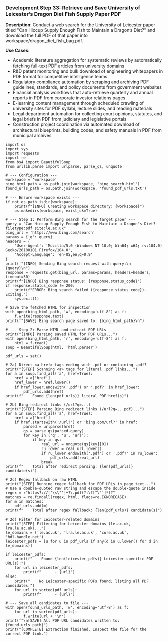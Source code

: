 ### Development Step 33: Retrieve and Save University of Leicester’s Dragon Diet Fish Supply Paper PDF

**Description**: Conduct a web search for the University of Leicester paper titled "Can Hiccup Supply Enough Fish to Maintain a Dragon’s Diet?" and download the full PDF of that paper into workspace/dragon_diet_fish_bag.pdf.

**Use Cases**:
- Academic literature aggregation for systematic reviews by automatically fetching full-text PDF articles from university domains
- R&D patent monitoring and bulk download of engineering whitepapers in PDF format for competitive intelligence teams
- Regulatory compliance automation by scraping and archiving PDF guidelines, standards, and policy documents from government websites
- Financial analysis workflows that auto-retrieve quarterly and annual reports in PDF from corporate investor relations pages
- E-learning content management through scheduled crawling of university sites for PDF syllabi, lecture slides, and reading materials
- Legal department automation for collecting court opinions, statutes, and legal briefs in PDF from judiciary and legislative portals
- Construction project coordination via automated download of architectural blueprints, building codes, and safety manuals in PDF from municipal archives

```
import os
import sys
import requests
import re
from bs4 import BeautifulSoup
from urllib.parse import urlparse, parse_qs, unquote

# --- Configuration ---
workspace = 'workspace'
bing_html_path = os.path.join(workspace, 'bing_search.html')
found_urls_path = os.path.join(workspace, 'found_pdf_urls.txt')

# --- Ensure workspace exists ---
if not os.path.isdir(workspace):
    print(f"[INFO] Creating workspace directory: {workspace}")
    os.makedirs(workspace, exist_ok=True)

# --- Step 1: Perform Bing search for the target paper ---
query = "Can Hiccup Supply Enough Fish to Maintain a Dragon's Diet? filetype:pdf site:le.ac.uk"
bing_url = 'https://www.bing.com/search'
params = {'q': query}
headers = {
    'User-Agent': 'Mozilla/5.0 (Windows NT 10.0; Win64; x64; rv:104.0) Gecko/20100101 Firefox/104.0',
    'Accept-Language': 'en-US,en;q=0.9'
}
print(f"[INFO] Sending Bing search request with query:\n      {query}\n")
response = requests.get(bing_url, params=params, headers=headers, timeout=30)
print(f"[INFO] Bing response status: {response.status_code}")
if response.status_code != 200:
    print(f"ERROR: Bing search failed ({response.status_code}). Exiting.")
    sys.exit(1)

# Save the fetched HTML for inspection
with open(bing_html_path, 'w', encoding='utf-8') as f:
    f.write(response.text)
print(f"[SAVE] Bing search page saved to: {bing_html_path}\n")

# --- Step 2: Parse HTML and extract PDF URLs ---
print("[INFO] Parsing saved HTML for PDF URLs...")
with open(bing_html_path, 'r', encoding='utf-8') as f:
    html = f.read()
soup = BeautifulSoup(html, 'html.parser')

pdf_urls = set()

# 2a) Direct <a href> tags ending with .pdf or containing .pdf?
print("[STEP] Scanning <a> tags for literal .pdf links...")
for a in soup.find_all('a', href=True):
    href = a['href']
    href_lower = href.lower()
    if href_lower.endswith('.pdf') or '.pdf?' in href_lower:
        pdf_urls.add(href)
print(f"    Found {len(pdf_urls)} literal PDF href(s)")

# 2b) Bing redirect links (/url?q=...)
print("[STEP] Parsing Bing redirect links (/url?q=...pdf)...")
for a in soup.find_all('a', href=True):
    href = a['href']
    if href.startswith('/url?') or 'bing.com/url?' in href:
        parsed = urlparse(href)
        qs = parse_qs(parsed.query)
        for key in ('q', 'u', 'url'):
            if key in qs:
                real_url = unquote(qs[key][0])
                ru_lower = real_url.lower()
                if ru_lower.endswith('.pdf') or '.pdf?' in ru_lower:
                    pdf_urls.add(real_url)
                break
print(f"    Total after redirect parsing: {len(pdf_urls)} candidate(s)")

# 2c) Regex fallback on raw HTML
print("[STEP] Running regex fallback for PDF URLs in page text...")
# Use a double-quoted raw string and escape the double-quote inside
regex = r"https?://[^\s\"']+?\.pdf(?:\?[^\"']*)?"
matches = re.findall(regex, html, flags=re.IGNORECASE)
for m in matches:
    pdf_urls.add(m)
print(f"    Total after regex fallback: {len(pdf_urls)} candidate(s)")

# 2d) Filter for Leicester-related domains
print("[STEP] Filtering for Leicester domains (le.ac.uk, lra.le.ac.uk)...")
le_domains = ('le.ac.uk', 'lra.le.ac.uk', 'core.ac.uk', 'hdl.handle.net')
leicester_pdfs = [u for u in pdf_urls if any(d in u.lower() for d in le_domains)]

if leicester_pdfs:
    print(f"    Found {len(leicester_pdfs)} Leicester-specific PDF URL(s):")
    for url in leicester_pdfs:
        print(f"      - {url}")
else:
    print("    No Leicester-specific PDFs found; listing all PDF candidates:")
    for url in sorted(pdf_urls):
        print(f"      - {url}")

# --- Save all candidates to file ---
with open(found_urls_path, 'w', encoding='utf-8') as f:
    for url in sorted(pdf_urls):
        f.write(url + '\n')
print(f"\n[SAVE] All PDF URL candidates written to: {found_urls_path}")
print("[COMPLETE] Extraction finished. Inspect the file for the correct PDF link.")
```